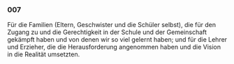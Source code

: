 ### 007 ###

Für die Familien (Eltern, Geschwister und die Schüler selbst),
die für den Zugang zu und die Gerechtigkeit in der Schule und der Gemeinschaft
gekämpft haben und von denen wir so viel gelernt haben;
und für die Lehrer und Erzieher, die die Herausforderung angenommen haben und
die Vision in die Realität umsetzten.


